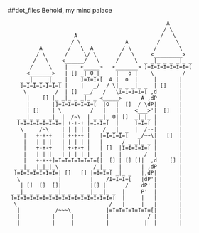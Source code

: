 ##dot_files
Behold, my mind palace

                                                      A
                                                     / \
                         A                          /   \
                        / \              A         /     \
              A        /   \  A         / \       /       \
             / \      /     \/ \       /   \     <_________>
            /   \    <______/   \     /     \  _ _|_ _ _ _|_ _
           /     \    |    <_____>   <_______> ]=I=I=I=I=I=I=[
          <_______>   | [] _|_O_|_    |   o |    \         /
        _ _|_ _ _|_ _ |    ]=I=I=[  A |  o  |     |       |
        ]=I=I=I=I=I=[ |    |   _/  / \|_ _ _|_ _  | []    |
         \         /  | []  __/   /   \I=I=I=I=[ ,d       |
          |    [] |_ _|_ _ _|_ _ <_____>      A ,dP       |
          |       |]=I=I=I=I=I=[  |O  |  []  / \dP|       |
          | []    | \         /   |   |     <___>'|  []   |
       _ _|_ _ _ _|_ |  /~\  | _ _|_ O| []  _|_|_ |       |
       ]=I=I=I=I=I=I=| +-+-+ |=I=I=[  |     ]=I=[ |       |
        \     /~\    | | | | |    /_ _|_ _  |  /--|       |
         |   +-+-+   | +-+-+ |   |=I=I=I=[   _/~~\|   []  |
         |   | | |   | | | | |   |      / _ _|_ _ |       |
         |   +-+-+   | +-+-+ |   | []  |I=I=I=I=[ |       |
         |   | | |_ _|_|_|_|_|_ _|     |       /  |       |
         |   +-+-+]=I=I=I=I=I=I=[|  [] | [] []|  ,d    [] |
      _ _|_ _|_|_|_\           /_|_ _  |      | ,dP       |
      ]=I=I=I=I=I=I=| []   [] |=I=I=[ _|_ _   |,dP|       |
       \            |         |    /I=I=I=[   |dP'|       |
        | []  []  []|         |[] |      /    dP' |       |
     _ _|_ _ _ _ _ _|_ _ _ _ _|_ _|_ _  |     P'  |       |
     ]=I=I=I=I=I=I=I=I=I=I=I=I=I=I=I=[  |     |   |       |
      \                             /_ _|_ _ _|_ _|       |
       |           /~~~\           |=I=I=I=I=I=I=[|       |
       |          |     |          |            / |       |
       |          |     |          |           |  |       |
~~~~~~~~~~~~~~~~~~~~~~~~~~~~~~~~~~~~~~~~~~~~~~~~~~~~~~~~~~~~~~~~~
